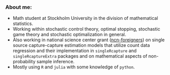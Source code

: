### About me:

+ Math student at Stockholm University in the division of mathematical statistics.
+ Working within stochastic control theory, optimal stopping, stochastic game theory and stochastic optimalization in general.
+ Also working in national science center grant ([ncn-foreigners](https://github.com/ncn-foreigners)) on single source capture-capture estimation models that utilize count data regression and their implementation in `singleRcapture` and `singleRcaptureExtra` packages and on mathematical aspects of non-probability sample inference.
+ Mostly using `R` and `julia` with some knowledge of `python`.
